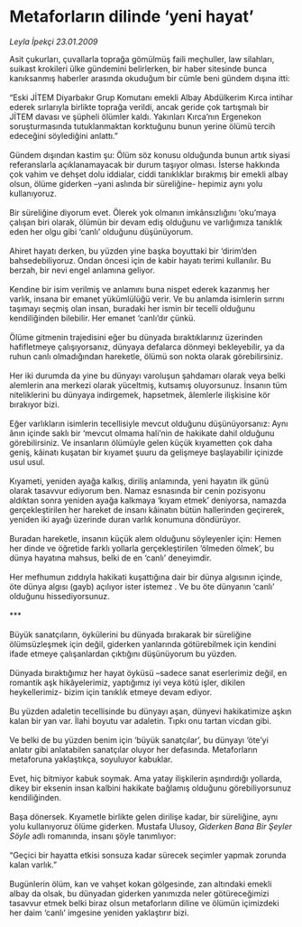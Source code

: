 # Metaforların dilinde ‘yeni hayat’

*Leyla İpekçi 23.01.2009*

<div class="taraf_structure_2col_1zq">
<div class="margen_n">



 <p>Asit çukurları, çuvallarla toprağa gömülmüş faili meçhuller, law silahları, suikast krokileri ülke gündemini belirlerken, bir haber sitesinde bunca kanıksanmış haberler arasında okuduğum bir cümle beni gündem dışına itti: <br/><br/>“Eski JİTEM Diyarbakır Grup Komutanı emekli Albay Abdülkerim Kırca intihar ederek sırlarıyla birlikte toprağa verildi, ancak geride çok tartışmalı bir JİTEM davası ve şüpheli ölümler kaldı. Yakınları Kırca’nın Ergenekon soruşturmasında tutuklanmaktan korktuğunu bunun yerine ölümü tercih edeceğini söylediğini anlattı.” <br/><br/>Gündem dışından kastim şu: Ölüm söz konusu olduğunda bunun artık siyasi referanslarla açıklanamayacak bir durum taşıyor olması. İsterse hakkında çok vahim ve dehşet dolu iddialar, ciddi tanıklıklar bırakmış bir emekli albay olsun, ölüme giderken –yani aslında bir süreliğine- hepimiz aynı yolu kullanıyoruz. <br/><br/>Bir süreliğine diyorum evet. Ölerek yok olmanın imkânsızlığını ‘oku’maya çalışan biri olarak, ölümün bir devam ediş olduğunu ve varlığımıza tanıklık eden her olgu gibi ‘canlı’ olduğunu düşünüyorum. <br/><br/>Ahiret hayatı derken, bu yüzden yine başka boyuttaki bir ‘dirim’den bahsedebiliyoruz. Ondan öncesi için de kabir hayatı terimi kullanılır. Bu berzah, bir nevi engel anlamına geliyor. <br/><br/>Kendine bir isim verilmiş ve anlamını buna nispet ederek kazanmış her varlık, insana bir emanet yükümlülüğü verir. Ve bu anlamda isimlerin sırrını taşımayı seçmiş olan insan, buradaki her ismin bir tecelli olduğunu kendiliğinden bilebilir. Her emanet ‘canlı’dır çünkü. <br/><br/>Ölüme gitmenin trajedisini eğer bu dünyada bıraktıklarınız üzerinden hafifletmeye çalışıyorsanız, dünyaya defalarca dönmeyi bekleyebilir, ya da ruhun canlı olmadığından hareketle, ölümü son nokta olarak görebilirsiniz. <br/><br/>Her iki durumda da yine bu dünyayı varoluşun şahdamarı olarak veya belki alemlerin ana merkezi olarak yüceltmiş, kutsamış oluyorsunuz. İnsanın tüm niteliklerini bu dünyaya indirgemek, hapsetmek, âlemlerle ilişkisine kör bırakıyor bizi. <br/><br/>Eğer varlıkların isimlerin tecellisiyle mevcut olduğunu düşünüyorsanız: Aynı ânın içinde saklı bir ‘mevcut olmama hali’nin de hakikate dahil olduğunu görebilirsiniz. Ve insanların ölümüyle gelen küçük kıyametten çok daha geniş, kâinatı kuşatan bir kıyamet şuuru da gelişmeye başlayabilir içinizde usul usul. <br/><br/>Kıyameti, yeniden ayağa kalkış, diriliş anlamında, yeni hayatın ilk günü olarak tasavvur ediyorum ben. Namaz esnasında bir cenin pozisyonu aldıktan sonra yeniden ayağa kalkmaya ‘kıyam etmek’ deniyorsa, namazda gerçekleştirilen her hareket de insanı kâinatın bütün hallerinden geçirerek, yeniden iki ayağı üzerinde duran varlık konumuna döndürüyor. <br/><br/>Buradan hareketle, insanın küçük alem olduğunu söyleyenler için: Hemen her dinde ve öğretide farklı yollarla gerçekleştirilen ‘ölmeden ölmek’, bu dünya hayatına mahsus, belki de en ‘canlı’ deneyimdir. <br/><br/>Her mefhumun zıddıyla hakikati kuşattığına dair bir dünya algısının içinde, öte dünya algısı (gayb) açılıyor ister istemez . Ve bu öte dünyanın ‘canlı’ olduğunu hissediyorsunuz. <br/><br/>*** <br/><br/>Büyük sanatçıların, öykülerini bu dünyada bırakarak bir süreliğine ölümsüzleşmek için değil, giderken yanlarında götürebilmek için kendini ifade etmeye çalışanlardan çıktığını düşünüyorum bu yüzden. <br/><br/>Dünyada bıraktığımız her hayat öyküsü –sadece sanat eserlerimiz değil, en romantik aşk hikâyelerimiz, yaptığımız iyi veya kötü işler, dikilen heykellerimiz- bizim için tanıklık etmeye devam ediyor. <br/><br/>Bu yüzden adaletin tecellisinde bu dünyayı aşan, dünyevi hakikatimize aşkın kalan bir yan var. İlahi boyutu var adaletin. Tıpkı onu tartan vicdan gibi. <br/><br/>Ve belki de bu yüzden benim için ‘büyük sanatçılar’, bu dünyayı ‘öte’yi anlatır gibi anlatabilen sanatçılar oluyor her defasında. Metaforların metaforuna yaklaştıkça, soyuluyor kabuklar. <br/><br/>Evet, hiç bitmiyor kabuk soymak. Ama yatay ilişkilerin aşındırdığı yollarda, dikey bir eksenin insan kalbini hakikate bağlamış olduğunu görebiliyorsunuz kendiliğinden. <br/><br/>Başa dönersek. Kıyametle birlikte gelen dirilişe kadar, bir süreliğine, aynı yolu kullanıyoruz ölüme giderken. Mustafa Ulusoy, <i>Giderken Bana Bir Şeyler Söyle</i> adlı romanında, insanı şöyle tanımlıyor: <br/><br/>“Geçici bir hayatta etkisi sonsuza kadar sürecek seçimler yapmak zorunda kalan varlık.” <br/><br/>Bugünlerin ölüm, kan ve vahşet kokan gölgesinde, zan altındaki emekli albay da olsak, bu dünyadan giderken yanımızda neler götüreceğimizi tasavvur etmek belki biraz olsun metaforların diline ve ölümün içimizdeki her daim ‘canlı’ imgesine yeniden yaklaştırır bizi.</p>

<br/>


<div id="taraf_not">
</div>

</div>


</div>
